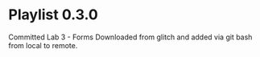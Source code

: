 # Playlist 0.3.0

Committed Lab 3 - Forms 
Downloaded from glitch and added via git bash from local to remote. 
